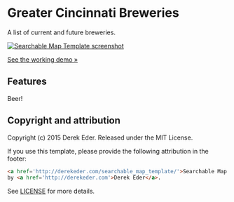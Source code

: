 # Greater Cincinnati Breweries
A list of current and future breweries.

[![Searchable Map Template screenshot](https://i.imgur.com/KvcavoP.png)](http://bmains4.github.io/FusionTable-Map-Template/)

[See the working demo &raquo;](http://bmains4.github.io/FusionTable-Map-Template/)

## Features
Beer!

## Copyright and attribution

Copyright (c) 2015 Derek Eder. Released under the MIT License.

If you use this template, please provide the following attribution in the footer: 

```html
<a href='http://derekeder.com/searchable_map_template/'>Searchable Map Template</a> 
by <a href='http://derekeder.com'>Derek Eder</a>.
```

See [LICENSE](https://github.com/derekeder/FusionTable-Map-Template/blob/master/LICENSE) for more details.
